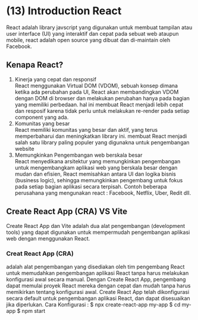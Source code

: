 # (13) Introduction React #
React adalah library javscript yang digunakan untuk membuat tampilan atau user interface (UI) yang interaktif dan cepat pada sebuat web ataupun mobile, react adalah open source yang dibuat dan di-maintain oleh Facebook.
## Kenapa React? ##
1. Kinerja yang cepat dan responsif <br>
React menggunakan Virtual DOM (VDOM), sebuah konsep dimana ketika ada perubahan pada UI, React akan membandingkan VDOM dengan DOM di browser dan melakukan perubahan hanya pada bagian yang memiliki perbedaan. hal ini membuat React menjadi lebih cepat dan resposif karena tidak perlu untuk melakukan re-render pada setiap component yang ada.
2. Komunitas yang besar <br>
React memiliki komunitas yang besar dan aktif, yang terus memperbaharui dan meningkatkan library ini. membuat React menjadi salah satu library paling populer yang digunakna untuk pengembangan website
3. Memungkinkan Pengembangan web berskala besar <br>
 React menyedikana arsitektur yang memungkinkan pengembangan untuk mengembangkam aplikasi web yang berskala besar dengan mudan dan efisien, React memisahkan antara UI dan logika bisnis (business logic), sehingga memungkinkan pengembang untuk fokus pada setiap bagian aplikasi secara terpisah. Contoh beberapa perusahana yang mengunakan react : Facebook, Netflix, Uber, Redit dll.
 
 ## Create React App (CRA) VS Vite ##
 Create React App dan Vite adalah dua alat pengembangan (development tools) yang dapat digunakan untuk mempermudah pengembangan aplikasi web dengan menggunakan React. <br>
 ### Creat React App (CRA) ###
 adalah alat pengembangan yang disediakan oleh tim pengembang React untuk memudahkan pengembangan aplikasi React tanpa harus melakukan konfigurasi awal secara manual. Dengan Create React App, pengembang dapat memulai proyek React mereka dengan cepat dan mudah tanpa harus memikirkan tentang konfigurasi awal. Create React App telah dikonfigurasi secara default untuk pengembangan aplikasi React, dan dapat disesuaikan jika diperlukan. <cbr>
 Cara Konfigurasi :
$ npx create-react-app my-app
$ cd my-app
$ npm start
